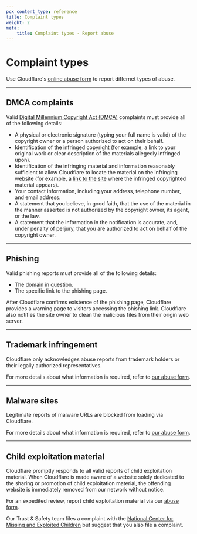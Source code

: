 ```yaml
---
pcx_content_type: reference
title: Complaint types
weight: 2
meta:
    title: Complaint types - Report abuse
---
```


# Complaint types

Use Cloudflare's [online abuse form](https://abuse.cloudflare.com/) to report differnet types of abuse.

---

## DMCA complaints

Valid [Digital Millennium Copyright Act (DMCA)](https://www.copyright.gov/dmca/) complaints must provide all of the following details:

- A physical or electronic signature (typing your full name is valid) of the copyright owner or a person authorized to act on their behalf.
- Identification of the infringed copyright (for example, a link to your original work or clear description of the materials allegedly infringed upon).
- Identification of the infringing material and information reasonably sufficient to allow Cloudflare to locate the material on the infringing website (for example, a [link to the site](/fundamentals/get-started/basic-tasks/report-abuse/provide-specific-urls/) where the infringed copyrighted material appears).
- Your contact information, including your address, telephone number, and email address.
- A statement that you believe, in good faith, that the use of the material in the manner asserted is not authorized by the copyright owner, its agent, or the law.
- A statement that the information in the notification is accurate, and, under penalty of perjury, that you are authorized to act on behalf of the copyright owner.

---

## Phishing

Valid phishing reports must provide all of the following details:

- The domain in question.
- The specific link to the phishing page.

After Cloudflare confirms existence of the phishing page, Cloudflare provides a warning page to visitors accessing the phishing link. Cloudflare also notifies the site owner to clean the malicious files from their origin web server.

---

## Trademark infringement

Cloudflare only acknowledges abuse reports from trademark holders or their legally authorized representatives.

For more details about what information is required, refer to [our abuse form](https://abuse.cloudflare.com/).

---

## Malware sites

Legitimate reports of malware URLs are blocked from loading via Cloudflare.

For more details about what information is required, refer to [our abuse form](https://abuse.cloudflare.com/).

---

## Child exploitation material

Cloudflare promptly responds to all valid reports of child exploitation material. When Cloudflare is made aware of a website solely dedicated to the sharing or promotion of child exploitation material, the offending website is immediately removed from our network without notice.

For an expedited review, report child exploitation material via our [abuse form](https://abuse.cloudflare.com/).

Our Trust & Safety team files a complaint with the [National Center for Missing and Exploited Children](http://www.missingkids.com/gethelpnow#onlinechildexploitation) but suggest that you also file a complaint.